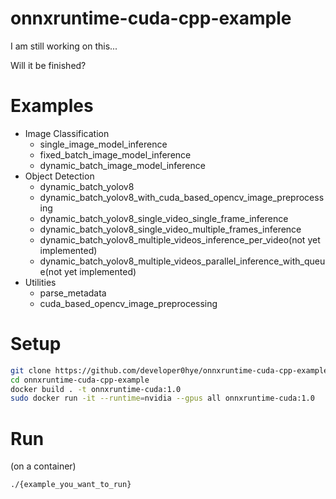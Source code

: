 # onnxruntime-cuda-cpp-example

I am still working on this...

Will it be finished?

# Examples

- Image Classification
    - single_image_model_inference
    - fixed_batch_image_model_inference
    - dynamic_batch_image_model_inference
- Object Detection
    - dynamic_batch_yolov8
    - dynamic_batch_yolov8_with_cuda_based_opencv_image_preprocessing
    - dynamic_batch_yolov8_single_video_single_frame_inference
    - dynamic_batch_yolov8_single_video_multiple_frames_inference
    - dynamic_batch_yolov8_multiple_videos_inference_per_video(not yet implemented)
    - dynamic_batch_yolov8_multiple_videos_parallel_inference_with_queue(not yet implemented)
- Utilities
    - parse_metadata
    - cuda_based_opencv_image_preprocessing

# Setup

```bash
git clone https://github.com/developer0hye/onnxruntime-cuda-cpp-example
cd onnxruntime-cuda-cpp-example
docker build . -t onnxruntime-cuda:1.0
sudo docker run -it --runtime=nvidia --gpus all onnxruntime-cuda:1.0
```

# Run

(on a container)
```bash
./{example_you_want_to_run}
```
